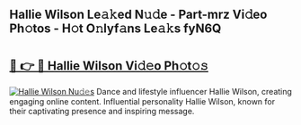 ## Hallie Wilson Le𝚊𝚔ed N𝚞𝚍e - Part-mrz Vi𝚍eo Ph𝚘tos - H𝚘t O𝚗lyf𝚊ns Le𝚊𝚔s fyN6Q

# <h2><a href="http://hf36wq.feru.top/?c=Hallie+Wilson">🔗 👉 🔴 Hallie Wilson Vi𝚍𝚎o Ph𝚘t𝚘𝚜</a></h2>

[![Hallie Wilson Nu𝚍𝚎s](https://i.imgur.com/0TWrTi3.gif)](http://hf36wq.feru.top/?c=Hallie+Wilson)
Dance and lifestyle influencer Hallie Wilson, creating engaging online content. Influential personality Hallie Wilson, known for their captivating presence and inspiring message. 
